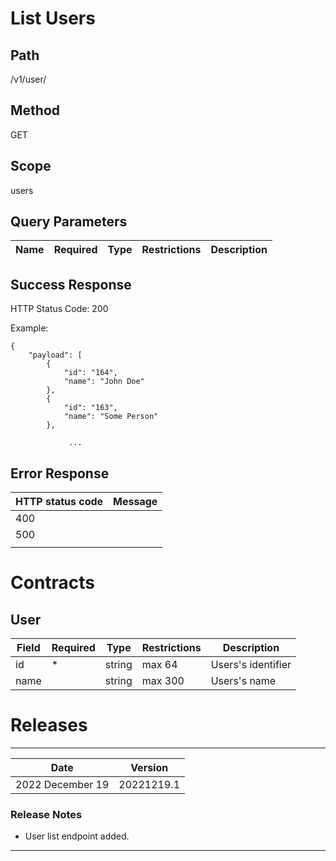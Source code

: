 # List Users

## Path
/v1/user/

## Method

GET

## Scope
users

## Query Parameters
| Name | Required | Type | Restrictions | Description |
|--|--|--|--|--|

## Success Response

HTTP Status Code: 200

Example:
```
{
    "payload": [
        {
            "id": "164",
            "name": "John Doe"
        },
        {
            "id": "163",
            "name": "Some Person"
        },
      
             ...
```

## Error Response


| HTTP status code | Message |
|--|--|
| 400 |  |
| 500 |  |
|  |  |


# Contracts
## User
| Field | Required | Type | Restrictions | Description |
|--|--|--|--|--|
| id | * | string | max 64 | Users's identifier |
| name |  | string | max 300 | Users's name |

# Releases
-------------------------------
| Date | Version |
|--|--|
| 2022 December 19 | 20221219.1 |
### Release Notes
* User list endpoint added.
-------------------------------

